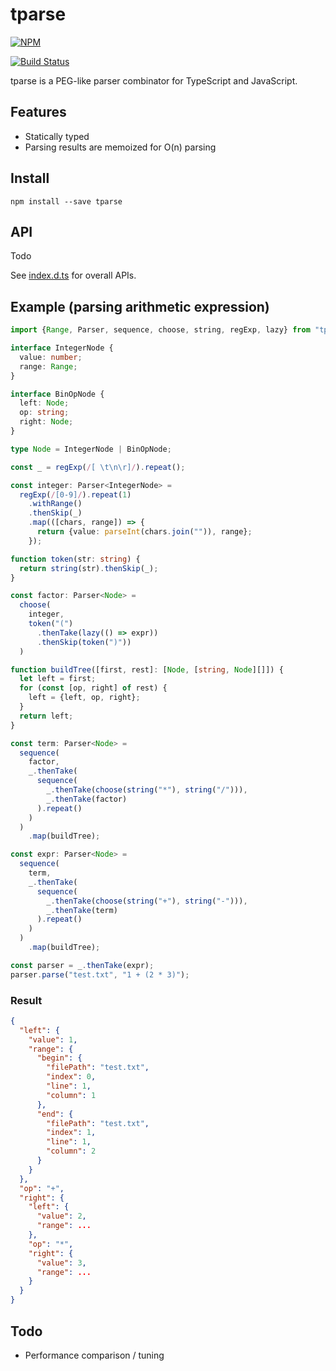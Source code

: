 tparse
================

[![NPM](https://nodei.co/npm/tparse.png?mini=true)](https://nodei.co/npm/tparse)

[![Build Status](https://travis-ci.org/seanchas116/tparse.svg)](https://travis-ci.org/seanchas116/tparse)

tparse is a PEG-like parser combinator for TypeScript and JavaScript.

## Features

* Statically typed
* Parsing results are memoized for O(n) parsing

## Install

```
npm install --save tparse
```

## API

Todo

See [index.d.ts](https://github.com/seanchas116/tparse/blob/master/dist/src/index.d.ts) for overall APIs.

## Example (parsing arithmetic expression)

```ts
import {Range, Parser, sequence, choose, string, regExp, lazy} from "tparse";

interface IntegerNode {
  value: number;
  range: Range;
}

interface BinOpNode {
  left: Node;
  op: string;
  right: Node;
}

type Node = IntegerNode | BinOpNode;

const _ = regExp(/[ \t\n\r]/).repeat();

const integer: Parser<IntegerNode> =
  regExp(/[0-9]/).repeat(1)
    .withRange()
    .thenSkip(_)
    .map(([chars, range]) => {
      return {value: parseInt(chars.join("")), range};
    });

function token(str: string) {
  return string(str).thenSkip(_);
}

const factor: Parser<Node> =
  choose(
    integer,
    token("(")
      .thenTake(lazy(() => expr))
      .thenSkip(token(")"))
  )

function buildTree([first, rest]: [Node, [string, Node][]]) {
  let left = first;
  for (const [op, right] of rest) {
    left = {left, op, right};
  }
  return left;
}

const term: Parser<Node> =
  sequence(
    factor,
    _.thenTake(
      sequence(
        _.thenTake(choose(string("*"), string("/"))),
        _.thenTake(factor)
      ).repeat()
    )
  )
    .map(buildTree);

const expr: Parser<Node> =
  sequence(
    term,
    _.thenTake(
      sequence(
        _.thenTake(choose(string("+"), string("-"))),
        _.thenTake(term)
      ).repeat()
    )
  )
    .map(buildTree);

const parser = _.thenTake(expr);
parser.parse("test.txt", "1 + (2 * 3)");

```

### Result

```json
{
  "left": {
    "value": 1,
    "range": {
      "begin": {
        "filePath": "test.txt",
        "index": 0,
        "line": 1,
        "column": 1
      },
      "end": {
        "filePath": "test.txt",
        "index": 1,
        "line": 1,
        "column": 2
      }
    }
  },
  "op": "+",
  "right": {
    "left": {
      "value": 2,
      "range": ...
    },
    "op": "*",
    "right": {
      "value": 3,
      "range": ...
    }
  }
}
```

## Todo

* Performance comparison / tuning
